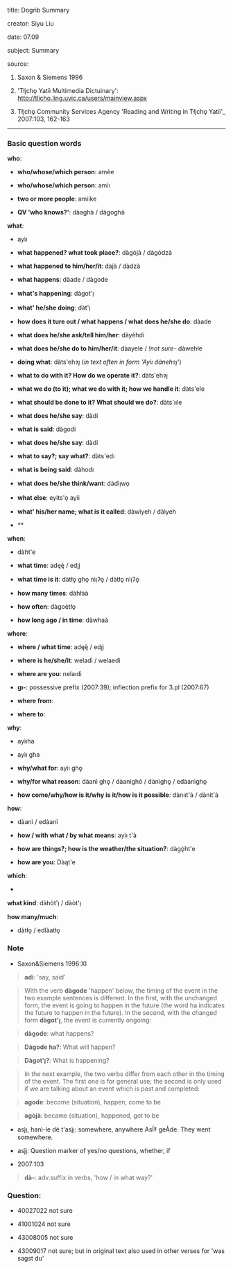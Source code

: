 
title: Dogrib Summary

creator: Siyu Liu

date: 07.09

subject: Summary

source: 

1. Saxon & Siemens 1996

2. 'Tłįchǫ Yatiì Multimedia Dictuinary': http://tlicho.ling.uvic.ca/users/mainview.aspx

3. Tłįchǫ Community Services Agency 'Reading and Writing in Tłįchǫ Yatiì'_ 2007:103, 162-163
----

### Basic question words

**who**: 

 - **who/whose/which person**: amèe
 
 - **who/whose/which person**: amı̀ı
 
 - **two or more people**: amìike
 
 - **QV 'who knows?'**: dàaghà / dàgoghà
 
**what**: 

 - ayı̀ı
 
 - **what happened? what took place?**: dàgòjà / dàgòdzà
 
 - **what happened to him/her/it**: dàjà / dàdzà 
 
 - **what happens**: dàade / dàgode
 
 - **what's happening**: dàgot'ı̜
 
 - **what' he/she doing**: dàt'ı̜
 
 - **how does it ture out / what happens / what does he/she do**: dàade
 
 - **what does he/she ask/tell him/her**: dàyèhdi
 
 - **what does he/she do to him/her/it**: dàayele / *!not sure*- dàwehłe
 
 - **doing what**: dàts'ehɂı̨ (*in text often in form 'Ayı̀ı dànehɂı̨'*)
 
 - **what to do with it? How do we operate it?**: dàts'ehɂı̨
 
 - **what we do (to it); what we do with it; how we handle it**: dàts'ele
 
 - **what should be done to it? What should we do?**: dàts'ııle
 
 - **what does he/she say**: dàdi
 
 - **what is said**: dàgodi
 
 - **what does he/she say**: dàdi
 
 - **what to say?; say what?**: dàts'edı
 
 - **what is being said**: dàhodı
 
 - **what does he/she think/want**: dàdìı̜wo̜
 
 - **what else**: eyits'o̜ ayìi
 
 - **what' his/her name; what is it called**: dàwìyeh / dàìyeh
 
 - **
  
**when**: 

 - dàht'e
 
 - **what time**: adęę̀ / edı̨ı̨̀
 
 - **what time is it**: dàtłǫ ghǫ nìı̜ʔǫ / dàtłǫ nìı̜ʔǫ  
 
 - **how many times**: dàhłàà
 
 - **how often**:	dàgoètłǫ
 
 - **how long ago / in time**: 	dàwhaà
 
**where**: 

 - **where / what time**: adęę̀ / edı̨ı̨̀
  
 - **where is he/she/it**: weladı̀ / welaedı̀
 
 - **where are you**: nelaıdı̀

 - **gı-**: possessive prefix (2007:39); inflection prefix for 3.pl (2007:67)
  
 - **where from**: 
 
 - **where to**: 
 
**why**: 

 - ayı̀ıha

 - ayı̀ı gha
 
 - **why/what for**: ayı̀ı ghǫ
 
 - **why/for what reason**: dàanı̀ ghǫ / dàanìghô / dànı̀ghǫ / edàanı̀ghǫ
 
 - **how come/why/how is it/why is it/how is it possible**: dànııt'à	/ dànit'à
  
**how**: 

 - dàanı̀ / edàanì

 - **how / with what / by what means**: ayı̀ı t'à
 
 - **how are things?; how is the weather/the situation?**: dàgǫ̀ht'e	
 
 - **how are you**: Dàąt'e	
 
  
**which**: 

 - 
  
**what kind**: dàhòt'ı̜ / dàòt'ı̜

**how many/much**: 
 
 - dàtłǫ / edlàatłǫ


### Note

- Saxon&Siemens 1996:XI

> **adi**: 'say, said'

>With the verb **dàgode** 'happen' below, the timing of the event in the two example sentences is different. In the first, with the unchanged form, the event is going to happen in the future (the word ha indicates the future to happen in the future). In the second, with the changed form **dàgot'ı̨**, the event is currently ongoing:

> **dàgode**: what happens?

> **Dàgode ha?**: What will happen?

> **Dàgot'ı̨?**: What is happening?

> In the next example, the two verbs differ from each
other in the timing of the event. The first one is for
general use; the second is only used if we are talking
about an event which is past and completed:

> **agode**: become (situation), happen, come to be

> **agòjà**: became (situation), happened, got to be

 - ası̨̀ı̜, hanì-le dè t'ası̨̀ı̜: somewhere, anywhere
AsÍ‡ geÀde. They went somewhere.

 - ası̨̀ı̨̀: Question marker of yes/no questions, whether, if

- 2007:103

> **dà-**: adv.suffix in verbs, 'how / in what way?'

### Question:

- 40027022 not sure

- 41001024 not sure

- 43008005 not sure

- 43009017 not sure; but in original text also used in other verses for 'was sagst du'

